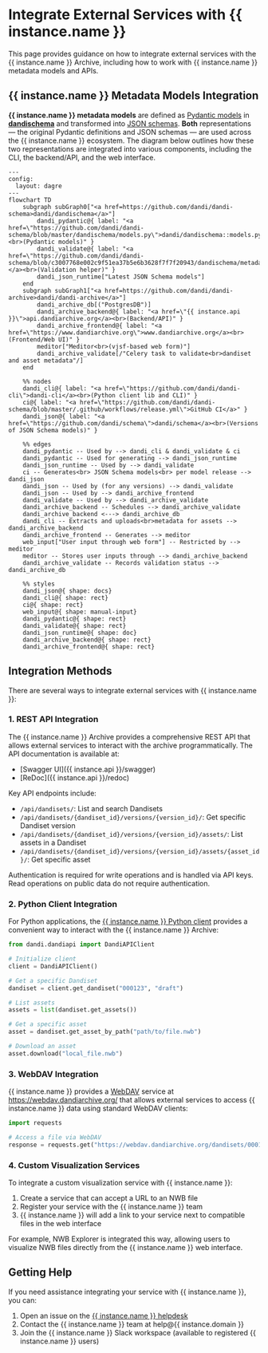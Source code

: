 # Integrate External Services with {{ instance.name }}

This page provides guidance on how to integrate external services with the {{ instance.name }} Archive, including how to work with {{ instance.name }} metadata models and APIs.

## {{ instance.name }} Metadata Models Integration

**{{ instance.name }} metadata models** are defined as 
[Pydantic models](https://github.com/dandi/dandi-schema/blob/master/dandischema/models.py)
in [**dandischema**](https://github.com/dandi/dandi-schema) and transformed into 
[JSON schemas](https://github.com/dandi/schema). **Both** representations — 
the original Pydantic definitions and JSON schemas — are used across the {{ instance.name }} ecosystem. 
The diagram below outlines how these two representations are integrated into various 
components, including the CLI, the backend/API, and the web interface.

``` mermaid
---
config:
  layout: dagre
---
flowchart TD
    subgraph subGraph0["<a href=https://github.com/dandi/dandi-schema>dandi/dandischema</a>"]
        dandi_pydantic@{ label: "<a href=\"https://github.com/dandi/dandi-schema/blob/master/dandischema/models.py\">dandi/dandischema::models.py</a><br>(Pydantic models)" }
        dandi_validate@{ label: "<a href=\"https://github.com/dandi/dandi-schema/blob/c3007768e002c9f51ea37b5e6b3628f7f7f20943/dandischema/metadata.py#L195\">dandi/dandischema::validate()</a><br>(Validation helper)" }
        dandi_json_runtime["Latest JSON Schema models"]
    end
    subgraph subGraph1["<a href=https://github.com/dandi/dandi-archive>dandi/dandi-archive</a>"]
        dandi_archive_db[("PostgresDB")]
        dandi_archive_backend@{ label: "<a href=\"{{ instance.api }}\">api.dandiarchive.org</a><br>(Backend/API)" }
        dandi_archive_frontend@{ label: "<a href=\"https://www.dandiarchive.org\">www.dandiarchive.org</a><br>(Frontend/Web UI)" }
        meditor["Meditor<br>(vjsf-based web form)"]
        dandi_archive_validate[/"Celery task to validate<br>dandiset and asset metadata"/]
    end

    %% nodes
    dandi_cli@{ label: "<a href=\"https://github.com/dandi/dandi-cli\">dandi-cli</a><br>(Python client lib and CLI)" }
    ci@{ label: "<a href=\"https://github.com/dandi/dandi-schema/blob/master/.github/workflows/release.yml\">GitHub CI</a>" }
    dandi_json@{ label: "<a href=\"https://github.com/dandi/schema\">dandi/schema</a><br>(Versions of JSON Schema models)" }

    %% edges
    dandi_pydantic -- Used by --> dandi_cli & dandi_validate & ci
    dandi_pydantic -- Used for generating --> dandi_json_runtime
    dandi_json_runtime -- Used by --> dandi_validate
    ci -- Generates<br> JSON Schema models<br> per model release --> dandi_json
    dandi_json -- Used by (for any versions) --> dandi_validate
    dandi_json -- Used by --> dandi_archive_frontend
    dandi_validate -- Used by --> dandi_archive_validate
    dandi_archive_backend -- Schedules --> dandi_archive_validate
    dandi_archive_backend <---> dandi_archive_db
    dandi_cli -- Extracts and uploads<br>metadata for assets --> dandi_archive_backend
    dandi_archive_frontend -- Generates --> meditor
    web_input["User input through web form"] -- Restricted by --> meditor
    meditor -- Stores user inputs through --> dandi_archive_backend
    dandi_archive_validate -- Records validation status --> dandi_archive_db

    %% styles
    dandi_json@{ shape: docs}
    dandi_cli@{ shape: rect}
    ci@{ shape: rect}
    web_input@{ shape: manual-input}
    dandi_pydantic@{ shape: rect}
    dandi_validate@{ shape: rect}
    dandi_json_runtime@{ shape: doc}
    dandi_archive_backend@{ shape: rect}
    dandi_archive_frontend@{ shape: rect}
```

## Integration Methods

There are several ways to integrate external services with {{ instance.name }}:

### 1. REST API Integration

The {{ instance.name }} Archive provides a comprehensive REST API that allows external services to interact with the archive programmatically. The API documentation is available at:

- [Swagger UI]({{ instance.api }}/swagger)
- [ReDoc]({{ instance.api }}/redoc)

Key API endpoints include:

- `/api/dandisets/`: List and search Dandisets
- `/api/dandisets/{dandiset_id}/versions/{version_id}/`: Get specific Dandiset version
- `/api/dandisets/{dandiset_id}/versions/{version_id}/assets/`: List assets in a Dandiset
- `/api/dandisets/{dandiset_id}/versions/{version_id}/assets/{asset_id}/`: Get specific asset

Authentication is required for write operations and is handled via API keys. Read operations on public data do not require authentication.

### 2. Python Client Integration

For Python applications, the [{{ instance.name }} Python client](https://github.com/dandi/dandi-cli) provides a convenient way to interact with the {{ instance.name }} Archive:

```python
from dandi.dandiapi import DandiAPIClient

# Initialize client
client = DandiAPIClient()

# Get a specific Dandiset
dandiset = client.get_dandiset("000123", "draft")

# List assets
assets = list(dandiset.get_assets())

# Get a specific asset
asset = dandiset.get_asset_by_path("path/to/file.nwb")

# Download an asset
asset.download("local_file.nwb")
```

### 3. WebDAV Integration

{{ instance.name }} provides a [WebDAV](https://en.wikipedia.org/wiki/WebDAV) service at https://webdav.dandiarchive.org/ that allows external services to access {{ instance.name }} data using standard WebDAV clients:

```python
import requests

# Access a file via WebDAV
response = requests.get("https://webdav.dandiarchive.org/dandisets/000123/draft/path/to/file.nwb")
```

### 4. Custom Visualization Services

To integrate a custom visualization service with {{ instance.name }}:

1. Create a service that can accept a URL to an NWB file
2. Register your service with the {{ instance.name }} team
3. {{ instance.name }} will add a link to your service next to compatible files in the web interface

For example, NWB Explorer is integrated this way, allowing users to visualize NWB files directly from the {{ instance.name }} web interface.

## Getting Help

If you need assistance integrating your service with {{ instance.name }}, you can:

1. Open an issue on the [{{ instance.name }} helpdesk](https://github.com/dandi/helpdesk/issues)
2. Contact the {{ instance.name }} team at help@{{ instance.domain }}
3. Join the {{ instance.name }} Slack workspace (available to registered {{ instance.name }} users)
